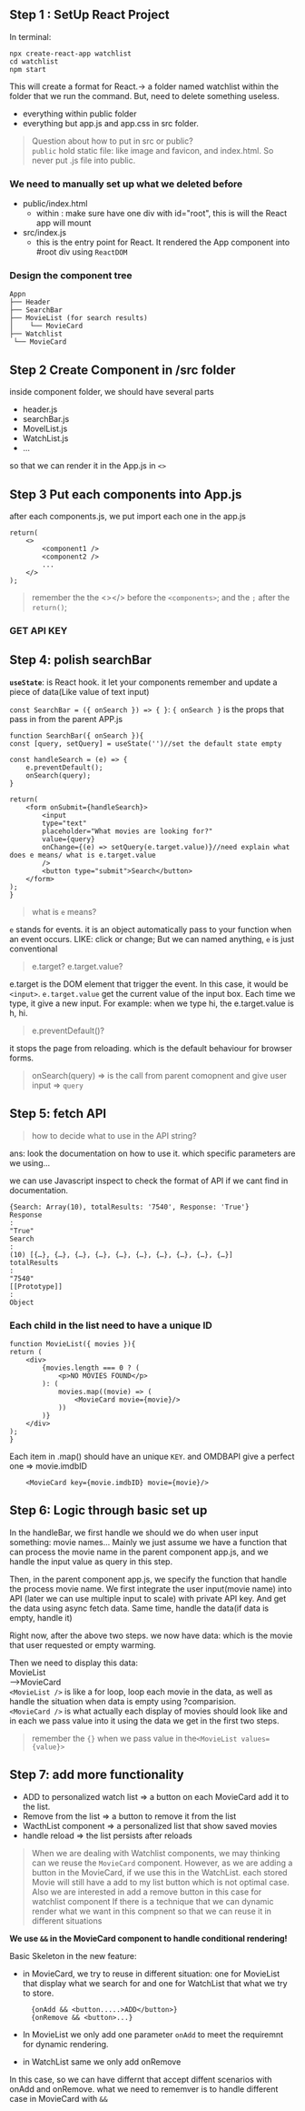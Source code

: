 ## Step 1 : SetUp React Project
In terminal:
    
    npx create-react-app watchlist
    cd watchlist
    npm start

This will create a format for React.-> a folder named watchlist within the folder that we run the command. But, need to delete something useless.
- everything within public folder
- everything but app.js and app.css in src folder.

>Question about how to put in src or public?
</br>`public` hold static file: like image and favicon, and index.html. So never put .js file into public.

### We need to manually set up what we deleted before
- public/index.html
  - within <body> : make sure have one div with id="root", this is will the React app will mount
- src/index.js
  - this is the entry point for React. It rendered the App component into #root div using `ReactDOM`

### Design the component tree
    Appn
    ├── Header
    ├── SearchBar
    ├── MovieList (for search results)
    │    └── MovieCard
    ├── Watchlist
     └── MovieCard

## Step 2 Create Component in /src folder

inside component folder, we should have several parts
- header.js
- searchBar.js
- MovelList.js
- WatchList.js
- ...

so that we can render it in the App.js in `<>`

## Step 3 Put each components into App.js

after each components.js, we put import each one in the app.js
    
    return(
        <>
            <component1 />
            <component2 />
            ...
        </>
    );
> remember the the <></> before the `<components>`; and the `;` after the `return()`;


### GET API KEY


## Step 4: polish searchBar

**`useState`**: is React hook. it let your components remember and update a piece of data(Like value of text input)

`const SearchBar = ({ onSearch }) => { }`: `{ onSearch }` is the props that pass in from the parent APP.js

    function SearchBar({ onSearch }){
    const [query, setQuery] = useState('')//set the default state empty
    
    const handleSearch = (e) => {
        e.preventDefault();
        onSearch(query);
    }
    
    return(
        <form onSubmit={handleSearch}>
            <input 
            type="text"
            placeholder="What movies are looking for?"
            value={query}
            onChange={(e) => setQuery(e.target.value)}//need explain what does e means/ what is e.target.value 
            />
            <button type="submit">Search</button>
        </form>
    );
    }
> what is `e` means?

`e` stands for events. it is an object automatically pass to your function when an event occurs. LIKE:
click or change; But we can named anything, `e` is just conventional

> e.target? e.target.value?

e.target is the DOM element that trigger the event. In this case, it would be `<input>`.
`e.target.value` get the current value of the input box. Each time we type, it give a new input. For example:
when we type hi, the e.target.value is h, hi.

>e.preventDefault()?

it stops the page from reloading. which is the default behaviour for browser forms.

> onSearch(query) => is the call from parent comopnent and give user input =>  `query`

## Step 5: fetch API
> how to decide what to use in the API string? 

 ans: look the documentation on how to use it. which specific parameters are we using...

 we can use Javascript inspect to check the format of API if we cant find in documentation.

    {Search: Array(10), totalResults: '7540', Response: 'True'}
    Response
    : 
    "True"
    Search
    : 
    (10) [{…}, {…}, {…}, {…}, {…}, {…}, {…}, {…}, {…}, {…}]
    totalResults
    : 
    "7540"
    [[Prototype]]
    : 
    Object

### Each child in the list need to have a unique ID

    function MovieList({ movies }){
    return (
        <div>
            {movies.length === 0 ? (
                <p>NO MOVIES FOUND</p>
            ): (
                movies.map((movie) => (
                    <MovieCard movie={movie}/>
                ))
            )}
        </div>
    );
    }

Each item in .map() should have an unique `KEY`. and OMDBAPI give a perfect one => movie.imdbID
        
        <MovieCard key={movie.imdbID} movie={movie}/>

## Step 6: Logic through basic set up
In the handleBar, we first handle we should we do when user input something: movie names... Mainly we just assume we have a function that can process the movie name in the parent component app.js, and we handle the input value as query in this step.

Then, in the parent component app.js, we specify the function that handle the process movie name. We first integrate the user input(movie name) into API (later we can use multiple input to scale) with private API key. And get the data using async fetch data. Same time, handle the data(if data is empty, handle it)

Right now, after the above two steps. we now have data: which is the movie that user requested or empty warming.

Then we need to display this data:
</br>MovieList
    </br>-->MovieCard
</br>
`<MovieList />` is like a for loop, loop each movie in the data, as well as handle the situation when data is empty using ?comparision.</br>
`<MovieCard />` is what actually each display of movies should look like
and in each we pass value into it using the data we get in the first two steps. 

> remember the `{}` when we pass value in the`<MovieList values={value}>`

## Step 7: add more functionality
- ADD to personalized watch list => a button on each MovieCard add it to the list.
- Remove from the list => a button to remove it from the list
- WacthList component => a personalized list that show saved movies
- handle reload => the list persists after reloads
  
>When we are dealing with Watchlist components, we may thinking can we reuse the `MovieCard` component. 
> However, as we are adding a button in the MovieCard, if we use this in the WatchList. each stored Movie will still have a add to my list button which is not optimal case.
> Also we are interested in add a remove button in this case for watchlist component
> If there is a technique that we can dynamic render what we want in this compnent so that we can reuse it in different situations

**We use `&&` in the MovieCard component to handle conditional rendering!**

Basic Skeleton in the new feature:
- in MovieCard, we try to reuse in different situation: one for MovieList that display what we search for and one for WatchList that what we try to store.

        {onAdd && <button.....>ADD</button>} 
        {onRemove && <button>...}

- In MovieList we only add one parameter `onAdd` to meet the requiremnt for dynamic rendering.
- in WatchList same we only add onRemove
  
In this case, so we can have differnt <MovieCard /> that accept diffent scenarios with onAdd and onRemove. what we need to rememver is to handle different case in MovieCard with `&&`